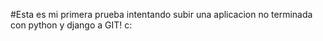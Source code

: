 #Esta es mi primera prueba intentando subir una aplicacion no terminada con python y django a GIT! c:
